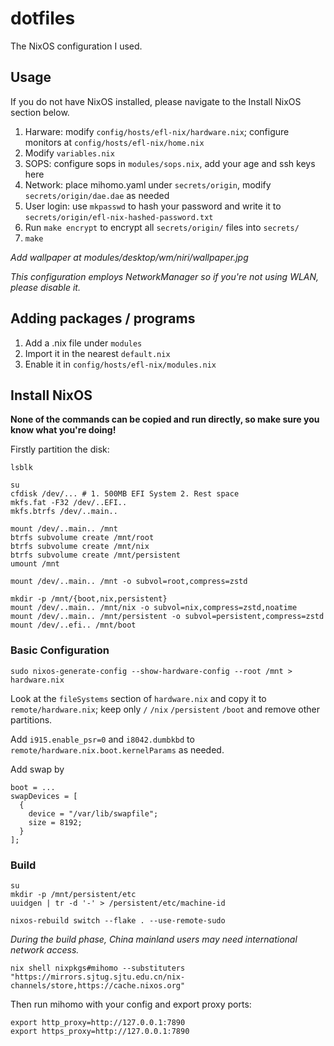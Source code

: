 # dotfiles

The NixOS configuration I used.

## Usage
If you do not have NixOS installed, please navigate to the Install NixOS section below.

1. Harware: modify `config/hosts/efl-nix/hardware.nix`; configure monitors at `config/hosts/efl-nix/home.nix`
2. Modify `variables.nix`
3. SOPS: configure sops in `modules/sops.nix`, add your age and ssh keys here
4. Network: place mihomo.yaml under `secrets/origin`, modify `secrets/origin/dae.dae` as needed
5. User login: use `mkpasswd` to hash your password and write it to `secrets/origin/efl-nix-hashed-password.txt`
6. Run `make encrypt` to encrypt all `secrets/origin/` files into `secrets/`
7. `make`

*Add wallpaper at modules/desktop/wm/niri/wallpaper.jpg*

*This configuration employs NetworkManager so if you're not using WLAN, please disable it.*

## Adding packages / programs

1. Add a .nix file under `modules`
2. Import it in the nearest `default.nix`
3. Enable it in `config/hosts/efl-nix/modules.nix`

## Install NixOS

**None of the commands can be copied and run directly, so make sure you know what you're doing!**

Firstly partition the disk:

```shell
lsblk

su
cfdisk /dev/... # 1. 500MB EFI System 2. Rest space
mkfs.fat -F32 /dev/..EFI..
mkfs.btrfs /dev/..main..

mount /dev/..main.. /mnt
btrfs subvolume create /mnt/root
btrfs subvolume create /mnt/nix
btrfs subvolume create /mnt/persistent
umount /mnt

mount /dev/..main.. /mnt -o subvol=root,compress=zstd

mkdir -p /mnt/{boot,nix,persistent}
mount /dev/..main.. /mnt/nix -o subvol=nix,compress=zstd,noatime
mount /dev/..main.. /mnt/persistent -o subvol=persistent,compress=zstd
mount /dev/..efi.. /mnt/boot
```

### Basic Configuration

```shell
sudo nixos-generate-config --show-hardware-config --root /mnt > hardware.nix
```

Look at the `fileSystems` section of `hardware.nix` and copy it to `remote/hardware.nix`; keep only `/` `/nix` `/persistent` `/boot` and remove other partitions.

Add `i915.enable_psr=0` and `i8042.dumbkbd` to `remote/hardware.nix.boot.kernelParams` as needed.

Add swap by

```shell
boot = ...
swapDevices = [
  {
    device = "/var/lib/swapfile";
    size = 8192;
  }
];
```

### Build

```shell
su
mkdir -p /mnt/persistent/etc
uuidgen | tr -d '-' > /persistent/etc/machine-id
```

```shell
nixos-rebuild switch --flake . --use-remote-sudo
```

*During the build phase, China mainland users may need international network access.*
```shell
nix shell nixpkgs#mihomo --substituters "https://mirrors.sjtug.sjtu.edu.cn/nix-channels/store,https://cache.nixos.org"
```
Then run mihomo with your config and export proxy ports:
```shell
export http_proxy=http://127.0.0.1:7890
export https_proxy=http://127.0.0.1:7890
```
